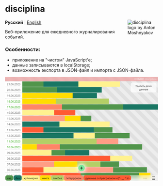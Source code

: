 # disciplina

<img src="https://antonsrc.github.io/disciplina/icon.svg" align="right"
     alt="disciplina logo by Anton Moshnyakov" width="100" height="100">

**Русский** | [English](./README.en.md)

Веб-приложение для ежедневного журналирования событий.

### Особенности:
- приложение на "чистом" JavaScript'е;
- данные записываются в localStorage;
- возможность экспорта в JSON-файл и импорта с JSON-файла.

![disciplina desktop screen](/demo/img/desktop.png)